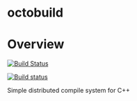 octobuild
=========
# Overview

[![Build Status](https://travis-ci.org/bozaro/octobuild.svg?branch=master)](https://travis-ci.org/bozaro/octobuild)

[![Build status](https://ci.appveyor.com/api/projects/status/fo1pil4fwx2jq9yi/branch/master?svg=true)](https://ci.appveyor.com/project/bozaro/octobuild/branch/master)

Simple distributed compile system for C++
